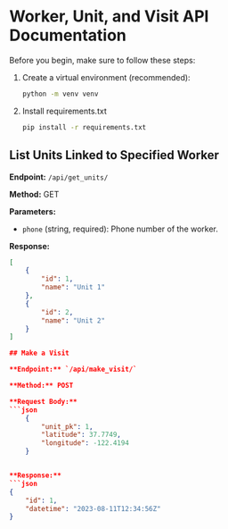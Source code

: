 # Worker, Unit, and Visit API Documentation

Before you begin, make sure to follow these steps:

1. Create a virtual environment (recommended):
   ```bash
   python -m venv venv

2. Install requirements.txt
    ```bash
    pip install -r requirements.txt

## List Units Linked to Specified Worker

**Endpoint:** `/api/get_units/`

**Method:** GET

**Parameters:**
- `phone` (string, required): Phone number of the worker.

**Response:**
```json
[
    {
        "id": 1,
        "name": "Unit 1"
    },
    {
        "id": 2,
        "name": "Unit 2"
    }
]

## Make a Visit

**Endpoint:** `/api/make_visit/`

**Method:** POST

**Request Body:**
```json
    {
        "unit_pk": 1,
        "latitude": 37.7749,
        "longitude": -122.4194
    }


**Response:**
```json
{
    "id": 1,
    "datetime": "2023-08-11T12:34:56Z"
}